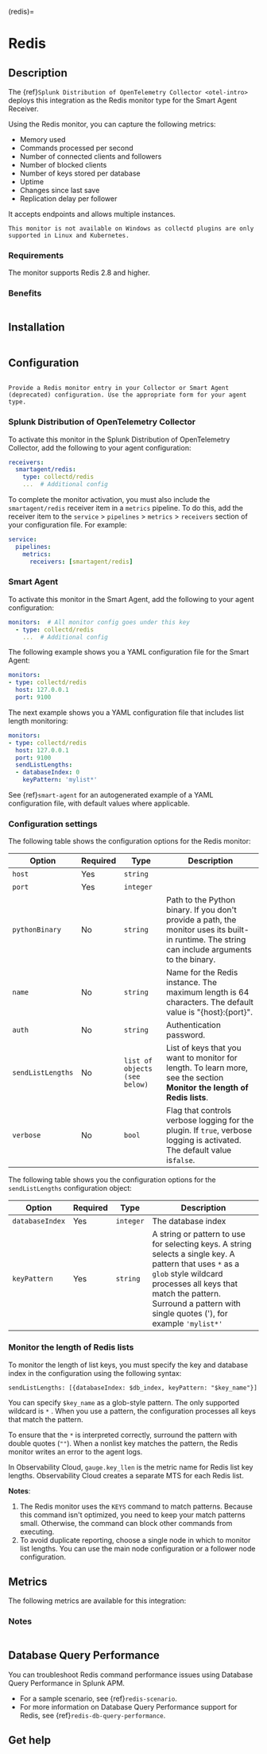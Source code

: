 (redis)=

# Redis
<meta name="description" content="Use this Splunk Observability Cloud integration for the Redis monitor. See benefits, install, configuration, and metrics">

## Description

The {ref}`Splunk Distribution of OpenTelemetry Collector <otel-intro>` deploys this integration as the Redis monitor type for the Smart Agent Receiver. 

Using the Redis monitor, you can capture the following metrics:

 * Memory used
 * Commands processed per second
 * Number of connected clients and followers
 * Number of blocked clients
 * Number of keys stored per database
 * Uptime
 * Changes since last save
 * Replication delay per follower

It accepts endpoints and allows multiple instances.

```{note}
This monitor is not available on Windows as collectd plugins are only supported in Linux and Kubernetes. 
```

### Requirements

The monitor supports Redis 2.8 and higher.

### Benefits

```{include} /_includes/benefits.md
```

## Installation

```{include} /_includes/collector-installation-linux.md
```

## Configuration

```{include} /_includes/configuration.md
```

```{note}
Provide a Redis monitor entry in your Collector or Smart Agent (deprecated) configuration. Use the appropriate form for your agent type.
```

### Splunk Distribution of OpenTelemetry Collector

To activate this monitor in the Splunk Distribution of OpenTelemetry Collector, add the following to your agent configuration:

```yaml
receivers:
  smartagent/redis:
    type: collectd/redis
    ...  # Additional config
```

To complete the monitor activation, you must also include the `smartagent/redis` receiver item in a `metrics` pipeline. To do this, add the receiver item to the `service` > `pipelines` > `metrics` > `receivers` section of your configuration file. For example:

```yaml
service:
  pipelines:
    metrics:
      receivers: [smartagent/redis]
```

### Smart Agent

To activate this monitor in the Smart Agent, add the following to your agent configuration:

```yaml
monitors:  # All monitor config goes under this key
  - type: collectd/redis
    ...  # Additional config
```

The following example shows you a YAML configuration file for the Smart Agent:

```yaml
monitors:
- type: collectd/redis
  host: 127.0.0.1
  port: 9100
```

The next example shows you a YAML configuration file that includes list length monitoring:

```yaml
monitors:
- type: collectd/redis
  host: 127.0.0.1
  port: 9100
  sendListLengths:
  - databaseIndex: 0
    keyPattern: 'mylist*'
```

See {ref}`smart-agent` for an autogenerated example of a YAML configuration file, with default values where applicable.

### Configuration settings

The following table shows the configuration options for the Redis monitor:

| Option | Required | Type | Description |
| --- | --- | --- | --- |
| `host`            | Yes      | `string`                      |                                                                                                                                                              |
| `port`            | Yes      | `integer`                     |                                                                                                                                                              |
| `pythonBinary`    | No           | `string`                      | Path to the Python binary. If you don't provide a path, the monitor uses its built-in runtime. The string can include arguments to the binary. |
| `name`            | No           | `string`                      | Name for the Redis instance. The maximum length is 64 characters. The default value is "{host}:{port}".                                       |
| `auth`            | No           | `string`                      | Authentication password.                                                                                                                                     |
| `sendListLengths` | No           | `list of objects (see below)` | List of keys that you want to monitor for length. To learn more, see the section **Monitor the length of Redis lists**.                                      |
| `verbose`         | No           | `bool`                        | Flag that controls verbose logging for the plugin. If `true`, verbose logging is activated. The default value is`false`.                                             |

The following table shows you the configuration options for the `sendListLengths` configuration object:

| Option | Required | Type | Description |
| --- | --- | --- | --- |
| `databaseIndex` | Yes      | `integer` | The database index                                                                                                                                                                                                                             |
| `keyPattern`    | Yes      | `string`  | A string or pattern to use for selecting keys. A string selects a single key. A pattern that uses `*` as a `glob` style wildcard processes all keys that match the pattern. Surround a pattern with single quotes ('), for example `'mylist*'` |


### Monitor the length of Redis lists

To monitor the length of list keys, you must specify the key and database index in the configuration using the following syntax:

```
sendListLengths: [{databaseIndex: $db_index, keyPattern: "$key_name"}]
```

You can specify `$key_name` as a glob-style pattern. The only supported wildcard is `*` . When you use a pattern, the configuration processes all keys that match the pattern. 

To ensure that the `*` is interpreted correctly, surround the pattern with double quotes (`""`). When a nonlist key matches the pattern, the Redis monitor writes an error to the agent logs.

In Observability Cloud, `gauge.key_llen` is the metric name for Redis list key lengths. Observability Cloud creates a separate MTS
for each Redis list.

**Notes**:

1. The Redis monitor uses the `KEYS` command to match patterns. Because this command isn't optimized, you need to keep your match patterns small. Otherwise, the command can block other commands from executing.
2. To avoid duplicate reporting, choose a single node in which to monitor list lengths. You can use the main node configuration or a follower node configuration.

## Metrics

The following metrics are available for this integration:

<div class="metrics-yaml" url="https://raw.githubusercontent.com/signalfx/integrations/main/redis/metrics.yaml"></div>

### Notes

```{include} /_includes/metric-defs.md
```

## Database Query Performance

You can troubleshoot Redis command performance issues using Database Query Performance in Splunk APM.

* For a sample scenario, see {ref}`redis-scenario`.
* For more information on Database Query Performance support for Redis, see {ref}`redis-db-query-performance`.

## Get help

```{include} /_includes/troubleshooting.md
```
